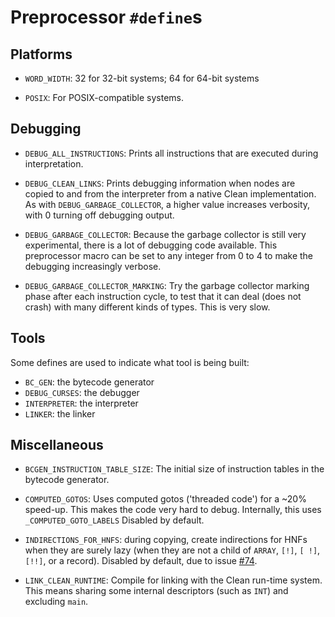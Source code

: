 # Preprocessor `#define`s

## Platforms

- `WORD_WIDTH`:
  32 for 32-bit systems; 64 for 64-bit systems

- `POSIX`:
  For POSIX-compatible systems.

## Debugging

- `DEBUG_ALL_INSTRUCTIONS`:
  Prints all instructions that are executed during interpretation.

- `DEBUG_CLEAN_LINKS`:
  Prints debugging information when nodes are copied to and from the
  interpreter from a native Clean implementation. As with
  `DEBUG_GARBAGE_COLLECTOR`, a higher value increases verbosity, with 0 turning
  off debugging output.

- `DEBUG_GARBAGE_COLLECTOR`:
  Because the garbage collector is still very experimental, there is a lot of
  debugging code available. This preprocessor macro can be set to any integer
  from 0 to 4 to make the debugging increasingly verbose.

- `DEBUG_GARBAGE_COLLECTOR_MARKING`:
  Try the garbage collector marking phase after each instruction cycle, to test
  that it can deal (does not crash) with many different kinds of types. This is
  very slow.

## Tools

Some defines are used to indicate what tool is being built:

- `BC_GEN`: the bytecode generator
- `DEBUG_CURSES`: the debugger
- `INTERPRETER`: the interpreter
- `LINKER`: the linker

## Miscellaneous

- `BCGEN_INSTRUCTION_TABLE_SIZE`:
  The initial size of instruction tables in the bytecode generator.

- `COMPUTED_GOTOS`:
  Uses computed gotos ('threaded code') for a ~20% speed-up. This makes the
  code very hard to debug. Internally, this uses `_COMPUTED_GOTO_LABELS`
  Disabled by default.

- `INDIRECTIONS_FOR_HNFS`: during copying, create indirections for HNFs when
  they are surely lazy (when they are not a child of `ARRAY`, `[!]`, `[ !]`,
  `[!!]`, or a record).
  Disabled by default, due to issue
  [#74](https://gitlab.science.ru.nl/cstaps/abc-interpreter/issues/74).

- `LINK_CLEAN_RUNTIME`:
  Compile for linking with the Clean run-time system. This means sharing some
  internal descriptors (such as `INT`) and excluding `main`.
